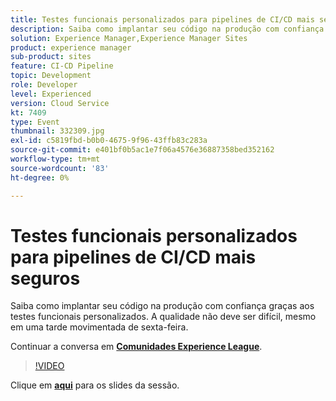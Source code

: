 ```yaml
---
title: Testes funcionais personalizados para pipelines de CI/CD mais seguros
description: Saiba como implantar seu código na produção com confiança graças aos testes funcionais personalizados. A qualidade não deve ser difícil, mesmo em uma tarde movimentada de sexta-feira.
solution: Experience Manager,Experience Manager Sites
product: experience manager
sub-product: sites
feature: CI-CD Pipeline
topic: Development
role: Developer
level: Experienced
version: Cloud Service
kt: 7409
type: Event
thumbnail: 332309.jpg
exl-id: c5819fbd-b0b0-4675-9f96-43ffb83c283a
source-git-commit: e401bf0b5ac1e7f06a4576e36887358bed352162
workflow-type: tm+mt
source-wordcount: '83'
ht-degree: 0%

---
```


# Testes funcionais personalizados para pipelines de CI/CD mais seguros

Saiba como implantar seu código na produção com confiança graças aos testes funcionais personalizados. A qualidade não deve ser difícil, mesmo em uma tarde movimentada de sexta-feira.

Continuar a conversa em **[Comunidades Experience League](https://adobe.ly/36Yd3v6)**.

>[!VIDEO](https://video.tv.adobe.com/v/332309/?quality=12&learn=on&hidetitle=true)

Clique em **[aqui](/help/adobe-developers-live/assets/custom-functional-tests-cicd.pdf)** para os slides da sessão.
